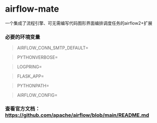 # airflow-mate
一个集成了流程引擎、可无需编写代码图形界面编排调度任务的airflow2+扩展

### 必要的环境变量

> AIRFLOW_CONN_SMTP_DEFAULT= 

> PYTHONVERBOSE= 

> LOGPRING= 

> FLASK_APP=

> PYTHONPATH=

> AIRFLOW_CONFIG=

### 查看官方文档：https://github.com/apache/airflow/blob/main/README.md
